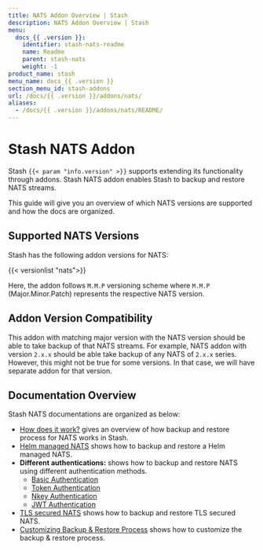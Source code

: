```yaml
---
title: NATS Addon Overview | Stash
description: NATS Addon Overview | Stash
menu:
  docs_{{ .version }}:
    identifier: stash-nats-readme
    name: Readme
    parent: stash-nats
    weight: -1
product_name: stash
menu_name: docs_{{ .version }}
section_menu_id: stash-addons
url: /docs/{{ .version }}/addons/nats/
aliases:
  - /docs/{{ .version }}/addons/nats/README/
---
```


# Stash NATS Addon

Stash `{{< param "info.version" >}}` supports extending its functionality through addons. Stash NATS addon enables Stash to backup and restore NATS streams.

This guide will give you an overview of which NATS versions are supported and how the docs are organized.

## Supported NATS Versions

Stash has the following addon versions for NATS:

{{< versionlist "nats">}}

Here, the addon follows `M.M.P` versioning scheme where `M.M.P` (Major.Minor.Patch) represents the respective NATS version.

## Addon Version Compatibility

This addon with matching major version with the NATS version should be able to take backup of that NATS streams. For example, NATS addon with version `2.x.x` should be able take backup of any NATS of `2.x.x` series. However, this might not be true for some versions. In that case, we will have separate addon for that version.

## Documentation Overview

Stash NATS documentations are organized as below:

- [How does it work?](/docs/addons/nats/overview/index.md) gives an overview of how backup and restore process for NATS works in Stash.
- [Helm managed NATS](/docs/addons/nats/helm/index.md) shows how to backup and restore a Helm managed NATS.
- **Different authentications:** shows how to backup and restore NATS using different authentication methods.
  - [Basic Authentication](/docs/addons/nats/authentications/basic-auth/index.md)
  - [Token Authentication](/docs/addons/nats/authentications/token-auth/index.md)
  - [Nkey Authentication](/docs/addons/nats/authentications/nkey-auth/index.md)
  - [JWT Authentication](/docs/addons/nats/authentications/jwt-auth/index.md)
- [TLS secured NATS](/docs/addons/nats/tls/index.md) shows how to backup and restore TLS secured NATS.
- [Customizing Backup & Restore Process](/docs/addons/nats/customization/index.md) shows how to customize the backup & restore process.
